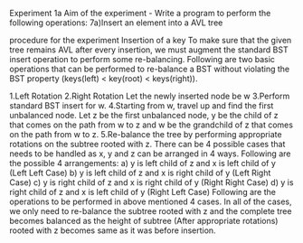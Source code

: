 Experiment 1a
Aim of the experiment - Write a program to perform the following operations:
7a)Insert an element into a AVL tree

procedure for the experiment Insertion of a key
To make sure that the given tree remains AVL after every insertion, we must augment the standard BST insert operation to perform some re-balancing. 
Following are two basic operations that can be performed to re-balance a BST without violating the BST property (keys(left) < key(root) < keys(right)).

1.Left Rotation
2.Right Rotation Let the newly inserted node be w
3.Perform standard BST insert for w.
4.Starting from w, travel up and find the first unbalanced node. Let z be the first unbalanced node, y be the child of z that comes on the path
from w to z and w be the grandchild of z that comes on the path from w to z.
5.Re-balance the tree by performing appropriate rotations on the subtree rooted with z. There can be 4 possible cases that needs to be handled 
as x, y and z can be arranged in 4 ways. Following are the possible 4 arrangements: a) y is left child of z and x is left child of y 
(Left Left Case) b) y is left child of z and x is right child of y (Left Right Case) c) y is right child of z and x is right child of y (Right Right Case) d)
y is right child of z and x is left child of y (Right Left Case) Following are the operations to be performed in above mentioned 4 cases. In all of the cases,
we only need to re-balance the subtree rooted
with z and the complete tree becomes balanced as the height of subtree (After appropriate rotations) rooted with z becomes same as it was before insertion.

